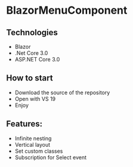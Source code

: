 # BlazorMenuComponent

## Technologies
- Blazor
- .Net Core 3.0
- ASP.NET Core 3.0

## How to start
- Download the source of the repository
- Open with VS 19
- Enjoy

## Features:
- Infinite nesting
- Vertical layout
- Set custom classes
- Subscription for Select event
